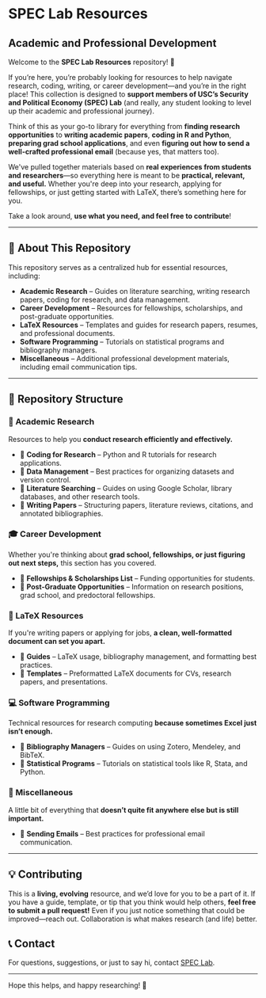 # **SPEC Lab Resources**  

## **Academic and Professional Development**  

Welcome to the **SPEC Lab Resources** repository! 🎉  

If you’re here, you’re probably looking for resources to help navigate research, coding, writing, or career development—and you’re in the right place! This collection is designed to **support members of USC’s Security and Political Economy (SPEC) Lab** (and really, any student looking to level up their academic and professional journey).  

Think of this as your go-to library for everything from **finding research opportunities** to **writing academic papers**, **coding in R and Python**, **preparing grad school applications**, and even **figuring out how to send a well-crafted professional email** (because yes, that matters too).  

We've pulled together materials based on **real experiences from students and researchers**—so everything here is meant to be **practical, relevant, and useful.** Whether you're deep into your research, applying for fellowships, or just getting started with LaTeX, there’s something here for you.  

Take a look around, **use what you need, and feel free to contribute**!

---

## **📌 About This Repository**  
This repository serves as a centralized hub for essential resources, including:  
- **Academic Research** – Guides on literature searching, writing research papers, coding for research, and data management.  
- **Career Development** – Resources for fellowships, scholarships, and post-graduate opportunities.  
- **LaTeX Resources** – Templates and guides for research papers, resumes, and professional documents.  
- **Software Programming** – Tutorials on statistical programs and bibliography managers.  
- **Miscellaneous** – Additional professional development materials, including email communication tips.  

---

## **📂 Repository Structure**  

### **📖 Academic Research**
Resources to help you **conduct research efficiently and effectively.**  
- 📂 **Coding for Research** – Python and R tutorials for research applications.  
- 📂 **Data Management** – Best practices for organizing datasets and version control.  
- 📂 **Literature Searching** – Guides on using Google Scholar, library databases, and other research tools.  
- 📂 **Writing Papers** – Structuring papers, literature reviews, citations, and annotated bibliographies.  

### **🎓 Career Development**  
Whether you're thinking about **grad school, fellowships, or just figuring out next steps,** this section has you covered.  
- 📂 **Fellowships & Scholarships List** – Funding opportunities for students.  
- 📂 **Post-Graduate Opportunities** – Information on research positions, grad school, and predoctoral fellowships.  

### **📄 LaTeX Resources**  
If you're writing papers or applying for jobs, **a clean, well-formatted document can set you apart.**  
- 📂 **Guides** – LaTeX usage, bibliography management, and formatting best practices.  
- 📂 **Templates** – Preformatted LaTeX documents for CVs, research papers, and presentations.  

### **💻 Software Programming**  
Technical resources for research computing **because sometimes Excel just isn’t enough.**  
- 📂 **Bibliography Managers** – Guides on using Zotero, Mendeley, and BibTeX.  
- 📂 **Statistical Programs** – Tutorials on statistical tools like R, Stata, and Python.  

### **📌 Miscellaneous**  
A little bit of everything that **doesn’t quite fit anywhere else but is still important.**  
- 📄 **Sending Emails** – Best practices for professional email communication.  

---

## **💡 Contributing**  
This is a **living, evolving** resource, and we’d love for you to be a part of it. If you have a guide, template, or tip that you think would help others, **feel free to submit a pull request!** Even if you just notice something that could be improved—reach out. Collaboration is what makes research (and life) better.  

## **📞 Contact**  
For questions, suggestions, or just to say hi, contact [SPEC Lab](mailto:uscspeclab@gmail.com).  

---

Hope this helps, and happy researching! 🚀
